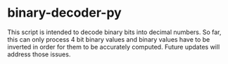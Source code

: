 # binary-decoder-py
This script is intended to decode binary bits into decimal numbers. So far, this can only process 4 bit binary values and binary values have to be inverted in order for them to be accurately computed. Future updates will address those issues.
